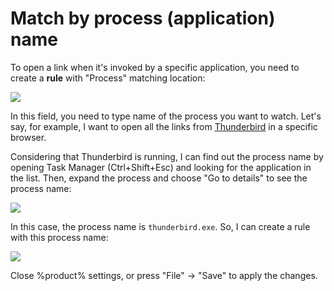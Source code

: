 # Match by process (application) name

To open a link when it's invoked by a specific application, you need to create a **rule** with "Process" matching location:

![](rule-process.png)

In this field, you need to type name of the process you want to watch. Let's say, for example, I want to open all the links from [Thunderbird](https://www.thunderbird.net/en-GB/) in a specific browser.

Considering that Thunderbird is running, I can find out the process name by opening Task Manager (Ctrl+Shift+Esc) and looking for the application in the list. Then, expand the process and choose "Go to details" to see the process name:

![](rules-thunderbird.png)

In this case, the process name is `thunderbird.exe`. So, I can create a rule with this process name:

![](rule-process-filled.png)

Close %product% settings, or press "File" -> "Save" to apply the changes.